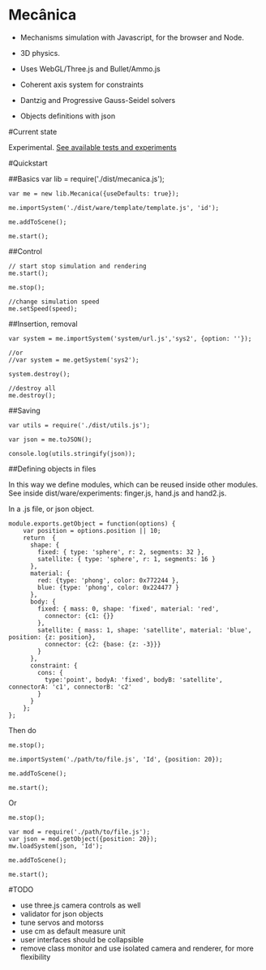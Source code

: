 Mecânica
========

- Mechanisms simulation with Javascript, for the browser and Node.

- 3D physics.

- Uses WebGL/Three.js and Bullet/Ammo.js

- Coherent axis system for constraints

- Dantzig and Progressive Gauss-Seidel solvers

- Objects definitions with json

#Current state

Experimental. [See available tests and experiments](https://nrox.github.io/mecanica/)

#Quickstart

##Basics
    var lib = require('./dist/mecanica.js');

    var me = new lib.Mecanica({useDefaults: true});

    me.importSystem('./dist/ware/template/template.js', 'id');

    me.addToScene();

    me.start();

##Control

    // start stop simulation and rendering
    me.start();

    me.stop();

    //change simulation speed
    me.setSpeed(speed);

##Insertion, removal

    var system = me.importSystem('system/url.js','sys2', {option: ''});

    //or
    //var system = me.getSystem('sys2');

    system.destroy();

    //destroy all
    me.destroy();

##Saving

    var utils = require('./dist/utils.js');

    var json = me.toJSON();

    console.log(utils.stringify(json));

##Defining objects in files

In this way we define modules, which can be reused inside other modules. See inside dist/ware/experiments: finger.js, hand.js and hand2.js.

In a .js file, or json object.


    module.exports.getObject = function(options) {
        var position = options.position || 10;
        return  {
          shape: {
            fixed: { type: 'sphere', r: 2, segments: 32 },
            satellite: { type: 'sphere', r: 1, segments: 16 }
          },
          material: {
            red: {type: 'phong', color: 0x772244 },
            blue: {type: 'phong', color: 0x224477 }
          },
          body: {
            fixed: { mass: 0, shape: 'fixed', material: 'red',
              connector: {c1: {}}
            },
            satellite: { mass: 1, shape: 'satellite', material: 'blue', position: {z: position},
              connector: {c2: {base: {z: -3}}}
            }
          },
          constraint: {
            cons: {
              type:'point', bodyA: 'fixed', bodyB: 'satellite', connectorA: 'c1', connectorB: 'c2'
            }
          }
        };
    };

Then do

    me.stop();

    me.importSystem('./path/to/file.js', 'Id', {position: 20});

    me.addToScene();

    me.start();

Or

    me.stop();

    var mod = require('./path/to/file.js');
    var json = mod.getObject({position: 20});
    mw.loadSystem(json, 'Id');

    me.addToScene();

    me.start();

#TODO

- use three.js camera controls as well
- validator for json objects
- tune servos and motorss
- use cm as default measure unit
- user interfaces should be collapsible
- remove class monitor and use isolated camera and renderer, for more flexibility